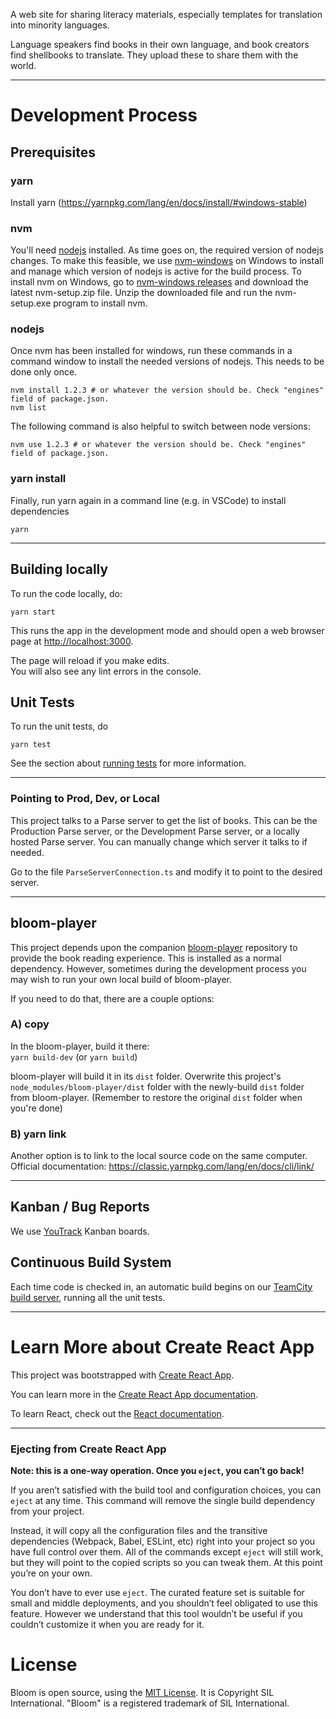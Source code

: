 A web site for sharing literacy materials, especially templates for translation into minority languages.

Language speakers find books in their own language, and book creators find shellbooks to translate. They upload these to share them with the world.

---

# Development Process

## Prerequisites ##

### yarn ###
Install yarn (https://yarnpkg.com/lang/en/docs/install/#windows-stable)

### nvm ###
You'll need [nodejs](https://nodejs.org/en/) installed.  As time goes on, the required version of nodejs changes. To make this feasible, we use [nvm-windows](https://github.com/coreybutler/nvm-windows) on Windows to install and manage which version of nodejs is active for the build process. To install nvm on Windows, go to  [nvm-windows releases](https://github.com/coreybutler/nvm-windows/releases) and download the latest nvm-setup.zip file. Unzip the downloaded file and run the nvm-setup.exe program to install nvm.

### nodejs ###
Once nvm has been installed for windows, run these commands in a command window to install the needed versions of nodejs. This needs to be done only once.

    nvm install 1.2.3 # or whatever the version should be. Check "engines" field of package.json.
    nvm list

The following command is also helpful to switch between node versions:

    nvm use 1.2.3 # or whatever the version should be. Check "engines" field of package.json.

### yarn install ###
Finally, run yarn again in a command line (e.g. in VSCode) to install dependencies

    yarn

---

## Building locally ##
To run the code locally, do:

    yarn start

This runs the app in the development mode and should open a web browser page at [http://localhost:3000](http://localhost:3000).

The page will reload if you make edits.<br>
You will also see any lint errors in the console.


## Unit Tests ##
To run the unit tests, do

    yarn test
See the section about [running tests](https://facebook.github.io/create-react-app/docs/running-tests) for more information.

---

### Pointing to Prod, Dev, or Local
This project talks to a Parse server to get the list of books. This can be the Production Parse server, or the Development Parse server, or a locally hosted Parse server. You can manually change which server it talks to if needed.

Go to the file ```ParseServerConnection.ts``` and modify it to point to the desired server.

---

## bloom-player
This project depends upon the companion [bloom-player](https://github.com/BloomBooks/bloom-player) repository to provide the book reading experience.
This is installed as a normal dependency. However, sometimes during the development process you may wish to run your own local build of bloom-player.

If you need to do that, there are a couple options:
### A) copy
In the bloom-player, build it there:<br />
```yarn build-dev``` (or ```yarn build```)

bloom-player will build it in its ```dist``` folder. Overwrite this project's ```node_modules/bloom-player/dist``` folder with the newly-build ```dist``` folder from bloom-player.  (Remember to restore the original ```dist``` folder when you're done)
### B) yarn link
Another option is to link to the local source code on the same computer.<br />
Official documentation: https://classic.yarnpkg.com/lang/en/docs/cli/link/


---

## Kanban / Bug Reports

We use [YouTrack](https://silbloom.myjetbrains.com) Kanban boards.

## Continuous Build System

Each time code is checked in, an automatic build begins on our [TeamCity build server](https://build.palaso.org/project/Bloom), running all the unit tests.


---

# Learn More about Create React App

This project was bootstrapped with [Create React App](https://github.com/facebook/create-react-app).

You can learn more in the [Create React App documentation](https://facebook.github.io/create-react-app/docs/getting-started).

To learn React, check out the [React documentation](https://reactjs.org/).

---
### Ejecting from Create React App ###
**Note: this is a one-way operation. Once you `eject`, you can’t go back!**

If you aren’t satisfied with the build tool and configuration choices, you can `eject` at any time. This command will remove the single build dependency from your project.

Instead, it will copy all the configuration files and the transitive dependencies (Webpack, Babel, ESLint, etc) right into your project so you have full control over them. All of the commands except `eject` will still work, but they will point to the copied scripts so you can tweak them. At this point you’re on your own.

You don’t have to ever use `eject`. The curated feature set is suitable for small and middle deployments, and you shouldn’t feel obligated to use this feature. However we understand that this tool wouldn’t be useful if you couldn’t customize it when you are ready for it.



# License

Bloom is open source, using the [MIT License](http://sil.mit-license.org). It is Copyright SIL International.
"Bloom" is a registered trademark of SIL International.
